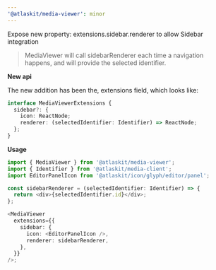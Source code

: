 ```yaml
---
'@atlaskit/media-viewer': minor
---
```


Expose new property: extensions.sidebar.renderer to allow Sidebar integration

> MediaViewer will call sidebarRenderer each time a navigation happens, and will provide the selected identifier.

**New api**

The new addition has been the, extensions field, which looks like:

```typescript
interface MediaViewerExtensions {
  sidebar?: {
    icon: ReactNode;
    renderer: (selectedIdentifier: Identifier) => ReactNode;
  };
}
```

**Usage**

```typescript
import { MediaViewer } from '@atlaskit/media-viewer';
import { Identifier } from '@atlaskit/media-client';
import EditorPanelIcon from '@atlaskit/icon/glyph/editor/panel';

const sidebarRenderer = (selectedIdentifier: Identifier) => {
  return <div>{selectedIdentifier.id}</div>;
};

<MediaViewer
  extensions={{
    sidebar: {
      icon: <EditorPanelIcon />,
      renderer: sidebarRenderer,
    },
  }}
/>;
```
